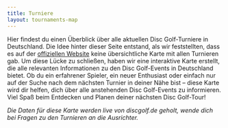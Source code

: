 ```yaml
---
title: Turniere
layout: tournaments-map
---
```


Hier findest du einen Überblick über alle aktuellen Disc Golf-Turniere in Deutschland. Die Idee hinter dieser Seite entstand, als wir feststellten, dass es auf der [offiziellen Website](turniere.discgolf.de) keine übersichtliche Karte mit allen Turnieren gab. Um diese Lücke zu schließen, haben wir eine interaktive Karte erstellt, die alle relevanten Informationen zu den Disc Golf-Events in Deutschland bietet. Ob du ein erfahrener Spieler, ein neuer Enthusiast oder einfach nur auf der Suche nach dem nächsten Turnier in deiner Nähe bist – diese Karte wird dir helfen, dich über alle anstehenden Disc Golf-Events zu informieren. Viel Spaß beim Entdecken und Planen deiner nächsten Disc Golf-Tour!

_Die Daten für diese Karte werden live von discgolf.de geholt, wende dich bei Fragen zu den Turnieren an die Ausrichter._